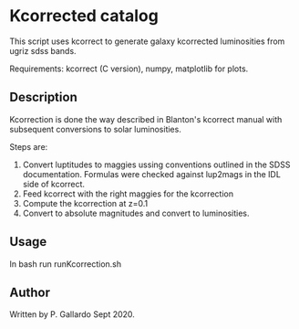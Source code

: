 # Kcorrected catalog

This script uses kcorrect to generate galaxy kcorrected luminosities
from ugriz sdss bands.

Requirements: kcorrect (C version), numpy, matplotlib for plots.

## Description

Kcorrection is done the way described in Blanton's kcorrect manual with
subsequent conversions to solar luminosities.

Steps are:
1. Convert luptitudes to maggies ussing conventions outlined in the
	   SDSS documentation. Formulas were checked against lup2mags in the
	   IDL side of kcorrect.
2. Feed kcorrect with the right maggies for the kcorrection
3. Compute the kcorrection at z=0.1
4. Convert to absolute magnitudes and convert to luminosities.

## Usage
In bash run runKcorrection.sh

## Author
Written by P. Gallardo Sept 2020.
